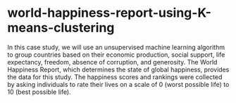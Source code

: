 # world-happiness-report-using-K-means-clustering

In this case study, we will use an unsupervised machine learning algorithm to group countries based on their economic production, social support, life expectancy, freedom, absence of corruption, and generosity. The World Happiness Report, which determines the state of global happiness, provides the data for this study. The happiness scores and rankings were collected by asking individuals to rate their lives on a scale of 0 (worst possible life) to 10 (best possible life).

